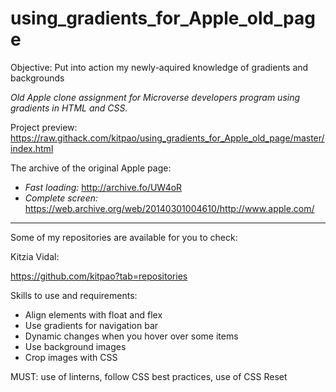# using_gradients_for_Apple_old_page
Objective: Put into action my newly-aquired knowledge of gradients and backgrounds

*Old Apple clone assignment for Microverse developers program using gradients in HTML and CSS.*

Project preview: https://raw.githack.com/kitpao/using_gradients_for_Apple_old_page/master/index.html

The archive of the original Apple page:
* *Fast loading:* http://archive.fo/UW4oR
* *Complete screen:* https://web.archive.org/web/20140301004610/http://www.apple.com/
___________________________

Some of my repositories are available for you to check:

Kitzia Vidal:

https://github.com/kitpao?tab=repositories


Skills to use and requirements:

* Align elements with float and flex
* Use gradients for navigation bar
* Dynamic changes when you hover over some items
* Use background images
* Crop images with CSS

MUST: use of linterns, follow CSS best practices, use of CSS Reset
